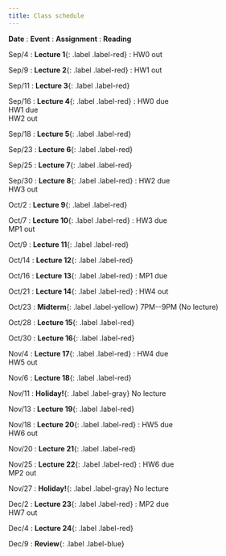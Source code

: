 ```yaml
---
title: Class schedule
---
```


<!-- useful examples:

Sep/29
: **Student Holiday!**{: .label .label-gray} No problem session/ No lecture

Sep/4
: **Lecture 1**{: .label .label-red} [Foundations of machine learning](/main/Lectures/#lecture-1)
    : [HW0](/main/homeworks/#homework-0) out
        : [[M1]](/info/books/#primary-textbooks) <br> Ch1

Sep/25
: **Lecture 7**{: .label .label-red} Evaluating estimators, consistency
    : <br>
        : [[JWHT]](/info/books/#primary-textbooks) 5.1 (best) <br> 
        : [[M1]](/info/books/#primary-textbooks) 5.4.3 (brief) <br> 
		: [[SB]](/info/books/#primary-textbooks) 11.2 (optional) <br> 


Oct/30
: **Lecture 16**{: .label .label-red} Temporal and spatial data
    : HW4 due  <br> HW5 out
        : [[M1]](/info/books/#primary-textbooks) <br> Ch 17 - 17.2

Oct/18
: **Review sessions**{: .label .label-blue}

Oct/24
: **Midterm**{: .label .label-yellow} 7PM--9PM  (No lecture)

Oct/25
: **No problem session**{: .label .label-gray}

Dec/10
: **Review**{: .label .label-blue} -->


**Date**
: **Event**
    : **Assignment**
        : **Reading**

Sep/4
: **Lecture 1**{: .label .label-red}
    : HW0 out

Sep/9
: **Lecture 2**{: .label .label-red}
    : HW1 out

Sep/11
: **Lecture 3**{: .label .label-red}

Sep/16
: **Lecture 4**{: .label .label-red}
    : HW0 due <br> HW1 due <br> HW2 out

Sep/18
: **Lecture 5**{: .label .label-red}

Sep/23
: **Lecture 6**{: .label .label-red}

Sep/25
: **Lecture 7**{: .label .label-red}

Sep/30
: **Lecture 8**{: .label .label-red}
    : HW2 due <br> HW3 out

Oct/2
: **Lecture 9**{: .label .label-red}

Oct/7
: **Lecture 10**{: .label .label-red}
    : HW3 due <br> MP1 out

Oct/9
: **Lecture 11**{: .label .label-red}

Oct/14
: **Lecture 12**{: .label .label-red}

Oct/16
: **Lecture 13**{: .label .label-red}
    : MP1 due

Oct/21
: **Lecture 14**{: .label .label-red}
    : HW4 out

Oct/23
: **Midterm**{: .label .label-yellow} 7PM--9PM  (No lecture)

Oct/28
: **Lecture 15**{: .label .label-red}

Oct/30
: **Lecture 16**{: .label .label-red}

Nov/4
: **Lecture 17**{: .label .label-red}
    : HW4 due <br> HW5 out

Nov/6
: **Lecture 18**{: .label .label-red}

Nov/11
: **Holiday!**{: .label .label-gray} No lecture

Nov/13
: **Lecture 19**{: .label .label-red}

Nov/18
: **Lecture 20**{: .label .label-red}
    : HW5 due <br> HW6 out

Nov/20
: **Lecture 21**{: .label .label-red}

Nov/25
: **Lecture 22**{: .label .label-red}
    : HW6 due <br> MP2 out

Nov/27
: **Holiday!**{: .label .label-gray} No lecture

Dec/2
: **Lecture 23**{: .label .label-red}
    : MP2 due <br> HW7 out

Dec/4
: **Lecture 24**{: .label .label-red}

Dec/9
: **Review**{: .label .label-blue}